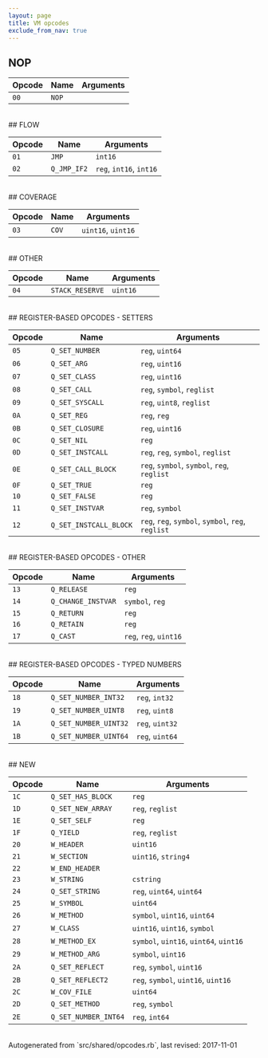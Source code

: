 ```yaml
---
layout: page
title: VM opcodes
exclude_from_nav: true
---
```


## NOP

|Opcode |Name    |Arguments|
|-------|--------|---------|
|`00`|`NOP`||

<br>
## FLOW

|Opcode |Name    |Arguments|
|-------|--------|---------|
|`01`|`JMP`|`int16`|
|`02`|`Q_JMP_IF2`|`reg`, `int16`, `int16`|

<br>
## COVERAGE

|Opcode |Name    |Arguments|
|-------|--------|---------|
|`03`|`COV`|`uint16`, `uint16`|

<br>
## OTHER

|Opcode |Name    |Arguments|
|-------|--------|---------|
|`04`|`STACK_RESERVE`|`uint16`|

<br>
## REGISTER-BASED OPCODES - SETTERS

|Opcode |Name    |Arguments|
|-------|--------|---------|
|`05`|`Q_SET_NUMBER`|`reg`, `uint64`|
|`06`|`Q_SET_ARG`|`reg`, `uint16`|
|`07`|`Q_SET_CLASS`|`reg`, `uint16`|
|`08`|`Q_SET_CALL`|`reg`, `symbol`, `reglist`|
|`09`|`Q_SET_SYSCALL`|`reg`, `uint8`, `reglist`|
|`0A`|`Q_SET_REG`|`reg`, `reg`|
|`0B`|`Q_SET_CLOSURE`|`reg`, `uint16`|
|`0C`|`Q_SET_NIL`|`reg`|
|`0D`|`Q_SET_INSTCALL`|`reg`, `reg`, `symbol`, `reglist`|
|`0E`|`Q_SET_CALL_BLOCK`|`reg`, `symbol`, `symbol`, `reg`, `reglist`|
|`0F`|`Q_SET_TRUE`|`reg`|
|`10`|`Q_SET_FALSE`|`reg`|
|`11`|`Q_SET_INSTVAR`|`reg`, `symbol`|
|`12`|`Q_SET_INSTCALL_BLOCK`|`reg`, `reg`, `symbol`, `symbol`, `reg`, `reglist`|

<br>
## REGISTER-BASED OPCODES - OTHER

|Opcode |Name    |Arguments|
|-------|--------|---------|
|`13`|`Q_RELEASE`|`reg`|
|`14`|`Q_CHANGE_INSTVAR`|`symbol`, `reg`|
|`15`|`Q_RETURN`|`reg`|
|`16`|`Q_RETAIN`|`reg`|
|`17`|`Q_CAST`|`reg`, `reg`, `uint16`|

<br>
## REGISTER-BASED OPCODES - TYPED NUMBERS

|Opcode |Name    |Arguments|
|-------|--------|---------|
|`18`|`Q_SET_NUMBER_INT32`|`reg`, `int32`|
|`19`|`Q_SET_NUMBER_UINT8`|`reg`, `uint8`|
|`1A`|`Q_SET_NUMBER_UINT32`|`reg`, `uint32`|
|`1B`|`Q_SET_NUMBER_UINT64`|`reg`, `uint64`|

<br>
## NEW

|Opcode |Name    |Arguments|
|-------|--------|---------|
|`1C`|`Q_SET_HAS_BLOCK`|`reg`|
|`1D`|`Q_SET_NEW_ARRAY`|`reg`, `reglist`|
|`1E`|`Q_SET_SELF`|`reg`|
|`1F`|`Q_YIELD`|`reg`, `reglist`|
|`20`|`W_HEADER`|`uint16`|
|`21`|`W_SECTION`|`uint16`, `string4`|
|`22`|`W_END_HEADER`||
|`23`|`W_STRING`|`cstring`|
|`24`|`Q_SET_STRING`|`reg`, `uint64`, `uint64`|
|`25`|`W_SYMBOL`|`uint64`|
|`26`|`W_METHOD`|`symbol`, `uint16`, `uint64`|
|`27`|`W_CLASS`|`uint16`, `uint16`, `symbol`|
|`28`|`W_METHOD_EX`|`symbol`, `uint16`, `uint64`, `uint16`|
|`29`|`W_METHOD_ARG`|`symbol`, `uint16`|
|`2A`|`Q_SET_REFLECT`|`reg`, `symbol`, `uint16`|
|`2B`|`Q_SET_REFLECT2`|`reg`, `symbol`, `uint16`, `uint16`|
|`2C`|`W_COV_FILE`|`uint64`|
|`2D`|`Q_SET_METHOD`|`reg`, `symbol`|
|`2E`|`Q_SET_NUMBER_INT64`|`reg`, `int64`|

<br>
Autogenerated from `src/shared/opcodes.rb`, last revised: 2017-11-01
